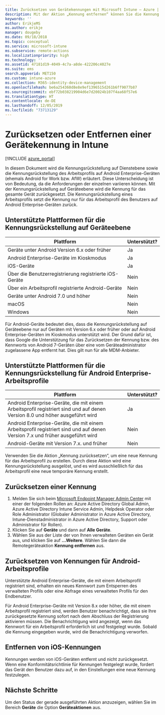 ```yaml
---
title: Zurücksetzen von Gerätekennungen mit Microsoft Intune – Azure | Microsoft-Dokumentation
description: Mit der Aktion „Kennung entfernen“ können Sie die Kennung von Geräten entfernen oder zurücksetzen, die Sie mit Intune überwachen oder verwalten.
keywords: ''
author: ErikjeMS
ms.author: erikje
manager: dougeby
ms.date: 09/18/2018
ms.topic: conceptual
ms.service: microsoft-intune
ms.subservice: remote-actions
ms.localizationpriority: high
ms.technology: ''
ms.assetid: 47181d19-4049-4c7a-a8de-422206c4027e
ms.suite: ems
search.appverid: MET150
ms.custom: intune-azure
ms.collection: M365-identity-device-management
ms.openlocfilehash: be6a254360d8e8e9ef1396515d261b6ff9077b87
ms.sourcegitcommit: ebf72b038219904d6e7d20024b107f4aa68f57e6
ms.translationtype: HT
ms.contentlocale: de-DE
ms.lasthandoff: 12/05/2019
ms.locfileid: "73713129"
---
```

# <a name="reset-or-remove-a-device-passcode-in-intune"></a>Zurücksetzen oder Entfernen einer Gerätekennung in Intune

[!INCLUDE [azure_portal](../includes/azure_portal.md)]

In diesem Dokument wird die Kennungsrückstellung auf Dienstebene sowie die Kennungsrückstellung des Arbeitsprofils auf Android Enterprise-Geräten (ehemals Android for Work bzw. AfW) erläutert. Diese Unterscheidung ist von Bedeutung, da die Anforderungen der einzelnen variieren können. Mit der Kennungsrückstellung auf Geräteebene wird die Kennung für das gesamte Gerät zurückgesetzt. Die Kennungsrückstellung eines Arbeitsprofils setzt die Kennung nur für das Arbeitsprofil des Benutzers auf Android Enterprise-Geräten zurück.

## <a name="supported-platforms-for-device-level-passcode-reset"></a>Unterstützte Plattformen für die Kennungsrückstellung auf Geräteebene

| Plattform | Unterstützt? |
| ---- | ---- |
| Geräte unter Android Version 6.x oder früher | Ja |
| Android Enterprise-Geräte im Kioskmodus | Ja |
| iOS-Geräte | Ja |
| Über die Benutzerregistrierung registrierte iOS-Geräte | Nein |
| Über ein Arbeitsprofil registrierte Android-Geräte | Nein |
| Geräte unter Android 7.0 und höher | Nein |
| macOS | Nein |
| Windows | Nein |

Für Android-Geräte bedeutet dies, dass die Kennungsrückstellung auf Geräteebene nur auf Geräten mit Version 6.x oder früher oder auf Android Enterprise-Geräten im Kioskmodus unterstützt wird. Der Grund dafür ist, dass Google die Unterstützung für das Zurücksetzen der Kennung bzw. des Kennworts von Android 7-Geräten über eine vom Geräteadministrator zugelassene App entfernt hat. Dies gilt nun für alle MDM-Anbieter.

## <a name="supported-platforms-for-android-enterprise-work-profile-passcode-reset"></a>Unterstützte Plattformen für die Kennungsrückstellung für Android Enterprise-Arbeitsprofile

| Plattform | Unterstützt? |
| ---- | ---- |
| Android Enterprise-Geräte, die mit einem Arbeitsprofil registriert sind und auf denen Version 8.0 und höher ausgeführt wird | Ja |
| Android Enterprise-Geräte, die mit einem Arbeitsprofil registriert sind und auf denen Version 7.x und früher ausgeführt wird | Nein |
| Android-Geräte mit Version 7.x. und früher | Nein |

Verwenden Sie die Aktion „Kennung zurücksetzen“, um eine neue Kennung für das Arbeitsprofil zu erstellen. Durch diese Aktion wird eine Kennungsrückstellung ausgelöst, und es wird ausschließlich für das Arbeitsprofil eine neue temporäre Kennung erstellt. 

## <a name="reset-a-passcode"></a>Zurücksetzen einer Kennung


1. Melden Sie sich beim [Microsoft Endpoint Manager Admin Center](https://go.microsoft.com/fwlink/?linkid=2109431) mit einer der folgenden Rollen an: Azure Active Directory Global Admin, Azure Active Directory Intune Service Admin, Helpdesk Operator oder Role Administrator (Globaler Administrator in Azure Active Directory, Intune-Dienstadministrator in Azure Active Directory, Support oder Administrator für Rollen).
2. Klicken Sie auf **Geräte** und dann auf **Alle Geräte**.
3. Wählen Sie aus der Liste der von Ihnen verwalteten Geräten ein Gerät aus, und klicken Sie auf **...Weitere**. Wählen Sie dann die Remotegeräteaktion **Kennung entfernen** aus.

## <a name="reset-android-work-profile-passcodes"></a>Zurücksetzen von Kennungen für Android-Arbeitsprofile

Unterstützte Android Enterprise-Geräte, die mit einem Arbeitsprofil registriert sind, erhalten ein neues Kennwort zum Entsperren des verwalteten Profils oder eine Abfrage eines verwalteten Profils für den Endbenutzer.

Für Android Enterprise-Geräte mit Version 8.x oder höher, die mit einem Arbeitsprofil registriert sind, werden Benutzer benachrichtigt, dass sie Ihre zurückgesetzte Kennung sofort nach dem Abschluss der Registrierung aktivieren müssen. Die Benachrichtigung wird angezeigt, wenn das Kennwort für ein Arbeitsprofil erforderlich ist und festgelegt wurde. Sobald die Kennung eingegeben wurde, wird die Benachrichtigung verworfen.


## <a name="remove-ios-passcodes"></a>Entfernen von iOS-Kennungen

Kennungen werden von iOS-Geräten entfernt und nicht zurückgesetzt. Wenn eine Konformitätsrichtlinie für Kennungen festgelegt wurde, fordert das Gerät den Benutzer dazu auf, in den Einstellungen eine neue Kennung festzulegen.

## <a name="next-steps"></a>Nächste Schritte

Um den Status der gerade ausgeführten Aktion anzuzeigen, wählen Sie im Bereich **Geräte** die Option **Geräteaktionen** aus.
